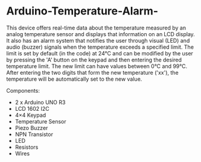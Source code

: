 # Arduino-Temperature-Alarm-

This device offers real-time data about the temperature measured by an analog temperature sensor and displays that information on an LCD display.
It also has an alarm system that notifies the user through visual (LED) and audio (buzzer) signals when the temperature exceeds a specified limit.
The limit is set by default (in the code) at 24°C and can be modified by the user by pressing the 'A' button on the keypad and then entering the desired temperature limit.
The new limit can have values between 0°C and 99°C. After entering the two digits that form the new temperature ('xx'), the temperature will be automatically set to the new value.


Components: 
  - 2 x Arduino UNO R3
  - LCD 1602 I2C
  - 4×4 Keypad
  - Temperature Sensor
  - Piezo Buzzer
  - NPN Transistor
  - LED
  - Resistors
  - Wires
